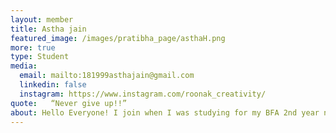 ```yaml
---
layout: member
title: Astha jain
featured_image: /images/pratibha_page/asthaH.png
more: true 
type: Student
media:  
  email: mailto:181999asthajain@gmail.com
  linkedin: false
  instagram: https://www.instagram.com/roonak_creativity/   
quote:   “Never give up!!”
about: Hello Everyone! I join when I was studying for my BFA 2nd year now I'm in 3rd year with the help of the Kiran Foundation which helps all of these children who archive their goals to do more hard work.
---
```

    